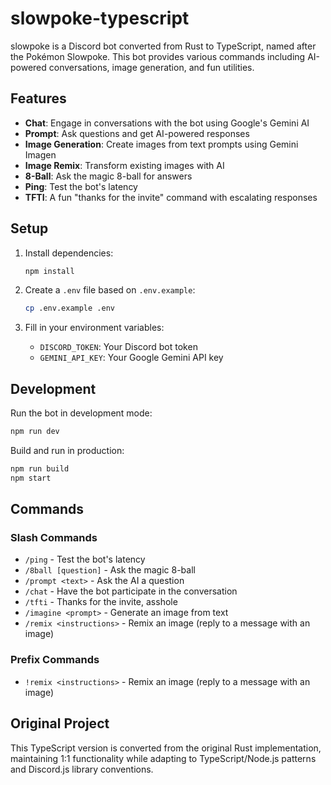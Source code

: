 # slowpoke-typescript

slowpoke is a Discord bot converted from Rust to TypeScript, named after the Pokémon Slowpoke. This bot provides various commands including AI-powered conversations, image generation, and fun utilities.

## Features

- **Chat**: Engage in conversations with the bot using Google's Gemini AI
- **Prompt**: Ask questions and get AI-powered responses
- **Image Generation**: Create images from text prompts using Gemini Imagen
- **Image Remix**: Transform existing images with AI
- **8-Ball**: Ask the magic 8-ball for answers
- **Ping**: Test the bot's latency
- **TFTI**: A fun "thanks for the invite" command with escalating responses

## Setup

1. Install dependencies:
   ```bash
   npm install
   ```

2. Create a `.env` file based on `.env.example`:
   ```bash
   cp .env.example .env
   ```

3. Fill in your environment variables:
   - `DISCORD_TOKEN`: Your Discord bot token
   - `GEMINI_API_KEY`: Your Google Gemini API key

## Development

Run the bot in development mode:
```bash
npm run dev
```

Build and run in production:
```bash
npm run build
npm start
```

## Commands

### Slash Commands
- `/ping` - Test the bot's latency
- `/8ball [question]` - Ask the magic 8-ball
- `/prompt <text>` - Ask the AI a question
- `/chat` - Have the bot participate in the conversation
- `/tfti` - Thanks for the invite, asshole
- `/imagine <prompt>` - Generate an image from text
- `/remix <instructions>` - Remix an image (reply to a message with an image)

### Prefix Commands
- `!remix <instructions>` - Remix an image (reply to a message with an image)

## Original Project

This TypeScript version is converted from the original Rust implementation, maintaining 1:1 functionality while adapting to TypeScript/Node.js patterns and Discord.js library conventions.